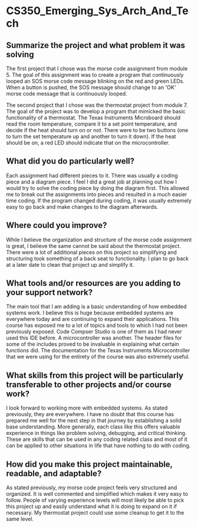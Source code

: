 # CS350_Emerging_Sys_Arch_And_Tech

**Summarize the project and what problem it was solving**
--

The first project that I chose was the morse code assignment from module 5. The goal of this assignment was to create a program that continuously looped an SOS morse code message blinking on the red and green LEDs. When a button is pushed, the SOS message should change to an 'OK' morse code message that is continuously looped.

The second project that I chose was the thermostat project from module 7. The goal of the project was to develop a program that mimicked the basic functionality of a thermostat. The Texas Instruments Microboard should read the room temperature, compare it to a set point temperature, and decide if the heat should turn on or not. There were to be two buttons (one to turn the set temperature up and another to turn it down). If the heat should be on, a red LED should indicate that on the microcontroller.

**What did you do particularly well?**
--

Each assignment had different pieces to it. There was usually a coding piece and a diagram piece. I feel I did a great job at planning out how I would try to solve the coding piece by doing the diagram first. This allowed me to break out the assignments into pieces and resulted in a much easier time coding. If the program changed during coding, it was usually extremely easy to go back and make changes to the diagram afterwards.

**Where could you improve?**
--

While I believe the organization and structure of the morse code assignment is great, I believe the same cannot be said about the thermostat project. There were a lot of additional pieces on this project so simplifying and structuring took something of a back seat to functionality. I plan to go back at a later date to clean that project up and simplify it.

**What tools and/or resources are you adding to your support network?**
--

The main tool that I am adding is a basic understanding of how embedded systems work. I believe this is huge because embedded systems are everywhere today and are continuing to expand their applications. This course has exposed me to a lot of topics and tools to which I had not been previously exposed. Code Compser Studio is one of them as I had never used this IDE before. A microcontroller was another. The header files for some of the includes proved to be invaluable in explaining what certain functions did. The documentation for the Texas Instruments Microcontroller that we were using for the entirety of the course was also extremely useful.

**What skills from this project will be particularly transferable to other projects and/or course work?**
--

I look forward to working more with embedded systems. As stated previously, they are everywhere. I have no doubt that this course has prepared me well for the next step in that journey by establishing a solid base understanding. More generally, each class like this offers valuable experience in things like problem solving, debugging, and critical thinking. These are skills that can be used in any coding related class and most of it can be applied to other situations in life that have nothing to do with coding.

**How did you make this project maintainable, readable, and adaptable?**
--

As stated previously, my morse code project feels very structured and organized. It is well commented and simplified which makes it very easy to follow. People of varying experience levels will most likely be able to pick this project up and easily understand what it is doing to expand on it if necessary. My thermostat project could use some cleanup to get it to the same level. 

